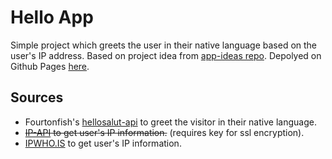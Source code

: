 # Hello App

Simple project which greets the user in their native language based on the user's IP address. Based on project idea from [app-ideas repo](https://github.com/florinpop17/app-ideas/blob/master/Projects/1-Beginner/Hello-App.md). Depolyed on Github Pages [here](https://deadmercury.github.io/implement-app-ideas/beginner/Hello-App/index.html).

## Sources

- Fourtonfish's [hellosalut-api](https://fourtonfish.com/project/hellosalut-api/) to greet the visitor in their native language.
- ~~[IP-API](https://ip-api.com/docs/api:json) to get user's IP information.~~ (requires key for ssl encryption).
- [IPWHO.IS](https://ipwhois.io/) to get user's IP information.
